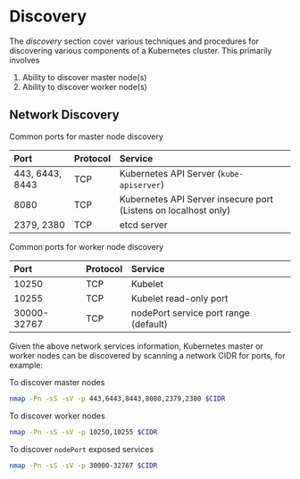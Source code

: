 # Discovery

The *discovery* section cover various techniques and procedures for discovering various components of a Kubernetes cluster. This primarily involves

1. Ability to discover master node(s)
2. Ability to discover worker node(s)

## Network Discovery

Common ports for master node discovery

| Port            | Protocol | Service                                                         |
| :-------------- | :------- | :-------------------------------------------------------------- |
| 443, 6443, 8443 | TCP      | Kubernetes API Server (`kube-apiserver`)                        |
| 8080            | TCP      | Kubernetes API Server insecure port (Listens on localhost only) |
| 2379, 2380      | TCP      | etcd server                                                     |

Common ports for worker node discovery

| Port        | Protocol | Service                               |
| :---------- | :------- | :------------------------------------ |
| 10250       | TCP      | Kubelet                               |
| 10255       | TCP      | Kubelet read-only port                |
| 30000-32767 | TCP      | nodePort service port range (default) |

Given the above network services information, Kubernetes master or worker nodes can be discovered by scanning a network CIDR for ports, for example:

To discover master nodes

```bash
nmap -Pn -sS -sV -p 443,6443,8443,8080,2379,2380 $CIDR
```

To discover worker nodes

```bash
nmap -Pn -sS -sV -p 10250,10255 $CIDR
```

To discover `nodePort` exposed services

```bash
nmap -Pn -sS -sV -p 30000-32767 $CIDR
```
